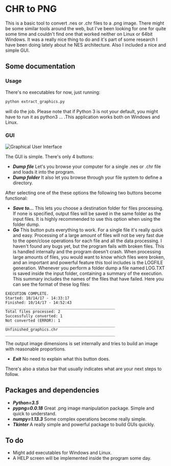 # CHR to PNG

This is a basic tool to convert .nes or .chr files to a .png image. There might be some similar tools around the web, but I've been looking for one for quite some time and couldn't find one that worked neither on Linux or 64bit Windows. It was a really nice thing to do and it's part of some research I have been doing lately about he NES architecture. Also I included a nice and simple GUI.

## Some documentation

### Usage

There's no executables for now, just running:
```Python
python extract_graphics.py
```
will do the job. Please note that if Python 3 is not your default, you might have to run it as python3 ... .This application works both on Windows and Linux.


### GUI

![Graphical User Interface](https://github.com/novalic/nes8bit/blob/master/t_extract_graphics/images/ss.png)

The GUI is simple. There's only 4 buttons:
- ***Dump file*** Let's you browse your computer for a single .nes or .chr file and loads it into the program.
- ***Dump folder*** It also let you browse through your file system to define a directory. 

After selecting one of the these options the following two buttons become functional:

- ***Save to...*** This lets you choose a destination folder for files processing. If none is specified, output files will be saved in the same folder as the input files. It is highly recommended to use this option when using the folder dump.
- ***Go*** This button puts everything to work. For a single file it's really quick and easy. Processing of a large amount of files will not be very fast due to the open/close operations for each file and all the data processing. I haven't found any bugs yet, but the program fails with broken files. This is handled internally and the program doesn't crash. When processing large amounts of files, you would want to know which files were broken, and an important and powerful feature this tool includes is the LOGFILE generation. Whenever you perform a folder dump a file named LOG.TXT is saved inside the input folder, containing a summary of the execution. This summary includes the names of the files that have failed. Here you can see the format of these log files:

```
EXECUTION COMPLETE.
Started: 10/14/17 - 14:33:17
Finished: 10/14/17 - 14:52:43
________________________________________________
Total files processed: 2
Successfully converted: 1
Not converted (ERROR): 1
________________________________________________
Unfinished_graphics.chr
________________________________________________
```

The output image dimensions is set internally and tries to build an image with reasonable proportions.

- ***Exit*** No need to explain what this button does.


There's also a status bar that usually indicates what are your next steps to follow.

## Packages and dependencies

- ***Python=3.5***
- ***pypng=0.0.18*** Great .png image manipulation package. Simple and quick to understand.
- ***numpy=1.13.3*** Some complex operations become really simple.
- ***Tkinter*** A really simple and powerful package to build GUIs quickly.

## To do

- Might add executables for Windows and Linux.
- A HELP screen will be implemented inside the program some day.
